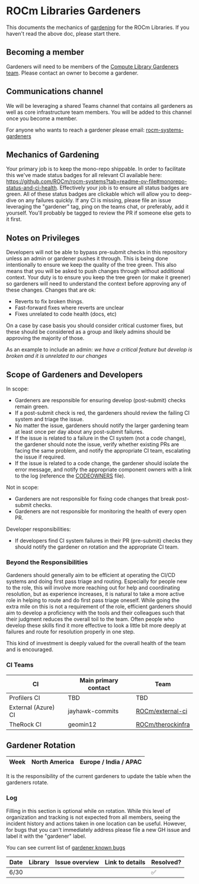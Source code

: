# ROCm Libraries Gardeners

This documents the mechanics of
[gardening](https://github.com/ROCm/TheRock/blob/main/docs/rfcs/RFC0002-MonoRepo-Gardener-Rotations.md)
for the ROCm Libraries. If you haven't read the above doc, please start there.

## Becoming a member

Gardeners will need to be members of the [Compute Library Gardeners team](https://github.com/orgs/ROCm/teams/compute-library-gardeners).
Please contact an owner to become a gardener.

## Communications channel

We will be leveraging a shared Teams channel that contains all gardeners as well as core
infrastructure team members. You will be added to this channel once you become a member.

For anyone who wants to reach a gardener please email:
[rocm-systems-gardeners](mailto:rocm-systems-gardeners@amd.com)

## Mechanics of Gardening

Your primary job is to keep the mono-repo shippable. In order to facilitate this we've made
status badges for all relevant CI available here:
https://github.com/ROCm/rocm-systems?tab=readme-ov-file#monorepo-status-and-ci-health.
Effectively your job is to ensure all status badges are green. All of these status
badges are clickable which will allow you to deep-dive on any failures quickly. If any
CI is missing, please file an issue leveraging the "gardener" tag, ping on the teams chat,
or preferably, add it yourself. You'll probably be tagged to review the PR if someone
else gets to it first.

## Notes on Privileges

Developers will not be able to bypass pre-submit checks in this repository unless an admin or
gardener pushes it through. This is being done intentionally to ensure we keep the quality of
the tree green. This also means that you will be asked to push changes through without
additional context. Your duty is to ensure you keep the tree green (or make it greener) so gardeners will need to understand the context before approving
any of these changes. Changes
that are ok:

- Reverts to fix broken things.
- Fast-forward fixes where reverts are unclear
- Fixes unrelated to code health (docs, etc)

On a case by case basis you should consider critical customer fixes, but these should be considered
as a group and likely admins should be approving the majority of those.

As an example to include an admin: *we have a critical feature but develop is broken and it is unrelated to our changes*

## Scope of Gardeners and Developers

In scope:
- Gardeners are responsible for ensuring develop (post-submit) checks remain green.
- If a post-submit check is red, the gardeners should review the failing CI system and triage the issue.
- No matter the issue, gardeners should notify the larger gardening team at least once per day about any post-submit failures.
- If the issue is related to a failure in the CI system (not a code change), the gardener should note the issue, 
  verify whether existing PRs are facing the same problem, and notify the appropriate CI team, escalating the issue if required.
- If the issue is related to a code change, the gardener should isolate the error message, and notify the
  appropriate component owners with a link to the log (reference the [CODEOWNERS](../.github/CODEOWNERS) file).

Not in scope:
- Gardeners are not responsible for fixing code changes that break post-submit checks.
- Gardeners are not responsible for monitoring the health of every open PR.

Developer responsibilities:
- If developers find CI system failures in their PR (pre-submit) checks they should notify the gardener on rotation and the appropriate CI team.

### Beyond the Responsibilities

Gardeners should generally aim to be efficient at operating the CI/CD systems and doing first pass triage and routing.
Especially for people new to the role, this will involve more reaching out for help and coordinating resolution, but as experience increases,
it is natural to take a more active role in helping to route and do first pass triage oneself.
While going the extra mile on this is not a requirement of the role, efficient gardeners should aim to develop a proficiency with the
tools and their colleagues such that their judgment reduces the overall toil to the team. Often people who develop these skills find it
more effective to look a little bit more deeply at failures and route for resolution properly in one step.

This kind of investment is deeply valued for the overall health of the team and is encouraged.

### CI Teams

CI | Main primary contact | Team
---- | ------- | ---------
Profilers CI | TBD | TBD
External (Azure) CI | jayhawk-commits | [ROCm/external-ci](https://github.com/orgs/ROCm/teams/external-ci)
TheRock CI | geomin12 | [ROCm/therockinfra](https://github.com/orgs/ROCm/teams/therockinfra)

## Gardener Rotation

Week | North America | Europe / India / APAC
---- | ------- | ---------

It is the responsibility of the current gardeners to update the table when the gardeners rotate.

### Log

Filling in this section is optional while on rotation. While this level of
organization and tracking is not expected from all members, seeing the incident
history and actions taken in one location can be useful. However, for bugs that you can't immediately address
please file a new GH issue and label it with the "gardener" label.

You can see current list of [gardener known bugs](https://github.com/ROCm/rocm-systems/issues?q=is%3Aissue%20state%3Aopen%20label%3Agardener)

Date | Library | Issue overview | Link to details | Resolved?
---- | ------- | -------------- | --------------- | ---------
6/30 | | | | ✅
